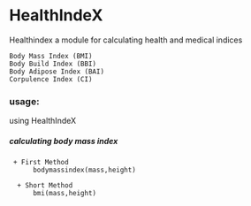 # HealthIndeX
Healthindex a module for calculating health and medical indices

	Body Mass Index (BMI)
	Body Build Index (BBI)
	Body Adipose Index (BAI)
	Corpulence Index (CI)


### usage:
using HealthIndeX

##### calculating body mass index
     + First Method
          bodymassindex(mass,height)
  
      + Short Method
          bmi(mass,height)
